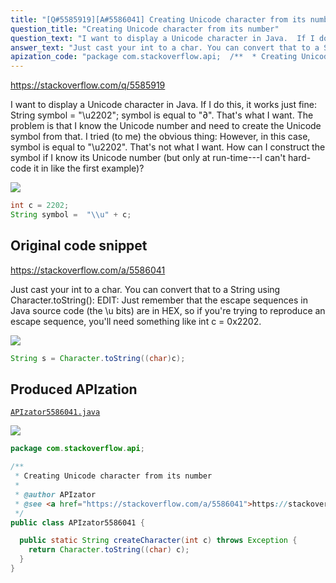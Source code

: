 ```yaml
---
title: "[Q#5585919][A#5586041] Creating Unicode character from its number"
question_title: "Creating Unicode character from its number"
question_text: "I want to display a Unicode character in Java.  If I do this, it works just fine: String symbol = \"\\u2202\"; symbol is equal to \"∂\".  That's what I want. The problem is that I know the Unicode number and need to create the Unicode symbol from that.  I tried (to me) the obvious thing: However, in this case, symbol is equal to \"\\u2202\".  That's not what I want. How can I construct the symbol if I know its Unicode number (but only at run-time---I can't hard-code it in like the first example)?"
answer_text: "Just cast your int to a char. You can convert that to a String using Character.toString(): EDIT: Just remember that the escape sequences in Java source code (the \\u bits) are in HEX, so if you're trying to reproduce an escape sequence, you'll need something like int c = 0x2202."
apization_code: "package com.stackoverflow.api;  /**  * Creating Unicode character from its number  *  * @author APIzator  * @see <a href=\"https://stackoverflow.com/a/5586041\">https://stackoverflow.com/a/5586041</a>  */ public class APIzator5586041 {    public static String createCharacter(int c) throws Exception {     return Character.toString((char) c);   } }"
---
```


https://stackoverflow.com/q/5585919

I want to display a Unicode character in Java.  If I do this, it works just fine:
String symbol = &quot;\u2202&quot;;
symbol is equal to &quot;∂&quot;.  That&#x27;s what I want.
The problem is that I know the Unicode number and need to create the Unicode symbol from that.  I tried (to me) the obvious thing:
However, in this case, symbol is equal to &quot;\u2202&quot;.  That&#x27;s not what I want.
How can I construct the symbol if I know its Unicode number (but only at run-time---I can&#x27;t hard-code it in like the first example)?


<div class="code-logo"><img src="/stackoverflow.png" /></div>

```java
int c = 2202;
String symbol =  "\\u" + c;
```


## Original code snippet

https://stackoverflow.com/a/5586041

Just cast your int to a char. You can convert that to a String using Character.toString():
EDIT:
Just remember that the escape sequences in Java source code (the \u bits) are in HEX, so if you&#x27;re trying to reproduce an escape sequence, you&#x27;ll need something like int c = 0x2202.

<div class="code-logo"><img src="/stackoverflow.png" /></div>

```java
String s = Character.toString((char)c);
```

## Produced APIzation

[`APIzator5586041.java`](https://github.com/pasqualesalza/apization/raw/main/data/search/APIzator5586041.java)

<div class="code-logo"><img src="/apizator.png" /></div>

```java
package com.stackoverflow.api;

/**
 * Creating Unicode character from its number
 *
 * @author APIzator
 * @see <a href="https://stackoverflow.com/a/5586041">https://stackoverflow.com/a/5586041</a>
 */
public class APIzator5586041 {

  public static String createCharacter(int c) throws Exception {
    return Character.toString((char) c);
  }
}

```
